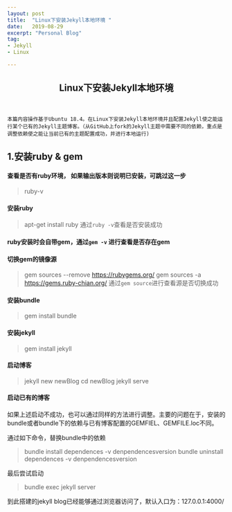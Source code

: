 ```yaml
---
layout: post
title:  "Linux下安装Jekyll本地环境 "
date:   2019-08-29
excerpt: "Personal Blog"
tag:
- Jekyll
- Linux

---
```




<center><H2><b> Linux下安装Jekyll本地环境 </b></H2></center><br>

```
本篇内容操作基于Ubuntu 18.4。在Linux下安装Jekyll本地环境并且配置Jekyll使之能运行某个已有的Jekyll主题博客。（从GitHub上fork的Jekyll主题中需要不同的依赖，重点是调整依赖使之能让当前已有的主题配置成功，并进行本地运行)
``` 
## 1.安装ruby & gem
#### 查看是否有ruby环境， 如果输出版本则说明已安装，可跳过这一步
> ruby-v
#### 安装ruby
> apt-get install ruby
通过`ruby -v`查看是否安装成功

#### ruby安装时会自带gem，通过`gem -v` 进行查看是否存在gem

#### 切换gem的镜像源
> gem sources --remove https://rubygems.org/
> gem sources -a https://gems.ruby-chian.org/
通过`gem source`进行查看源是否切换成功

#### 安装bundle
> gem install bundle

#### 安装jekyll
> gem install jekyll

#### 启动博客
> jekyll new newBlog
> cd newBlog
> jekyll serve

#### 启动已有的博客
如果上述启动不成功，也可以通过同样的方法进行调整。主要的问题在于，安装的bundle或者bundle下的依赖与已有博客配置的GEMFIEL、GEMFILE.loc不同。

通过如下命令，替换bundle中的依赖
> bundle install dependences -v denpendencesversion
> bundle uninstall dependences -v denpendencesversion

最后尝试启动
> bundle exec jekyll server

到此搭建的jekyll blog已经能够通过浏览器访问了，默认入口为：127.0.0.1:4000/



